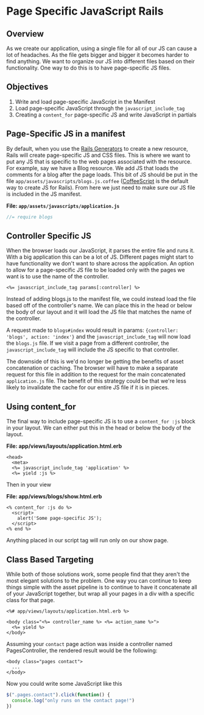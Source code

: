 # Page Specific JavaScript Rails

## Overview

As we create our application, using a single file for all of our JS can cause a lot of headaches. As the file gets bigger and bigger it becomes harder to find anything. We want to organize our JS into different files based on their functionality. One way to do this is to have page-specific JS files.

## Objectives

1. Write and load page-specific JavaScript in the Manifest
2. Load page-specific JavaScript through the `javascript_include_tag`
3. Creating a `content_for` page-specific JS and write JavaScript in partials


## Page-Specific JS in a manifest

By default, when you use the [Rails Generators](http://guides.rubyonrails.org/generators.html) to create a new resource, Rails will create page-specific JS and CSS files. This is where we want to put any JS that is specific to the web pages associated with the resource. For example, say we have a Blog resource. We add JS that loads the comments for a blog after the page loads. This bit of JS should be put in the file `app/assets/javascripts/blogs.js.coffee` ([CoffeeScript](http://coffeescript.org) is the default way to create JS for Rails). From here we just need to make sure our JS file is included in the JS manifest.

**File: `app/assets/javascripts/application.js`**

```javascript
//= require blogs
```
## Controller Specific JS

When the browser loads our JavaScript, it parses the entire file and runs it. With a big application this can be a lot of JS. Different pages might start to have functionality we don't want to share across the application. An option to allow for a page-specific JS file to be loaded only with the pages we want is to use the name of the controller.

```erb
<%= javascript_include_tag params[:controller] %>
```

Instead of adding blogs.js to the manifest file, we could instead load the file based off of the controller's name.  We can place this in the head or below the body of our layout and it will load the JS file that matches the name of the controller.

A request made to `blogs#index` would result in params:
`{controller: 'blogs', action: 'index'}` and the `javascript_include_tag` will now load the `blogs.js` file.  If we visit a page from a different controller, the `javascript_include_tag` will include the JS specific to that controller.

The downside of this is we'd no longer be getting the benefits of asset concatenation or caching.  The browser will have to make a separate request for this file in addition to the request for the main concatenated `application.js` file.  The benefit of this strategy could be that we're less likely to invalidate the cache for our entire JS file if it is in pieces.

## Using content_for

The final way to include page-specific JS is to use a `content_for :js` block in your layout.  We can either put this in the head or below the body of the layout.

**File: app/views/layouts/application.html.erb**

```erb
<head>
  <meta>
  <%= javascript_include_tag 'application' %>
  <%= yield :js %>
```

Then in your view

**File: app/views/blogs/show.html.erb**

```erb
<% content_for :js do %>
  <script>
    alert('Some page-specific JS');
  </script>
<% end %>
```

Anything placed in our script tag will run only on our show page.

## Class Based Targeting

While both of those solutions work, some people find that they aren't the most elegant solutions to the problem.  One way you can continue to keep things simple with the asset pipeline is to continue to have it concatenate all of your JavaScript together, but wrap all your pages in a div with a specific class for that page.

```erb
<%# app/views/layouts/application.html.erb %>

<body class="<%= controller_name %> <%= action_name %>">
  <%= yield %>
</body>
```

Assuming your `contact` page action was inside a controller named PagesController, the rendered result would be the following:

```erb
<body class="pages contact">
  ...
</body>
```

Now you could write some JavaScript like this
```javascript
$(".pages.contact").click(function() {
  console.log("only runs on the contact page!")
})
```

